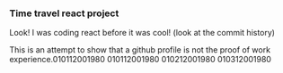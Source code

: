 ### Time travel react project

Look! I was coding react before it was cool! (look at the commit history)

This is an attempt to show that a github profile is not the proof of work experience.010112001980
010112001980
010212001980
010312001980
